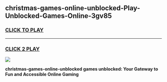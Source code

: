
## christmas-games-online-unblocked-Play-Unblocked-Games-Online-3gv85
<h3>
<a href="https://premium76.site?title=christmas-games-online-unblocked&ref=24A">CLICK TO PLAY</a></h3>
<hr>

<h3>
<a href="https://premium76.site?title=christmas-games-online-unblocked&ref=24A">CLICK 2 PLAY</a>
  
</h3>

<a href="https://premium76.site?title=christmas-games-online-unblocked&ref=24A"><img src="https://clearcache.store/games.png"></a>


**christmas-games-online-unblocked games unblocked: Your Gateway to Fun and Accessible Online Gaming**
